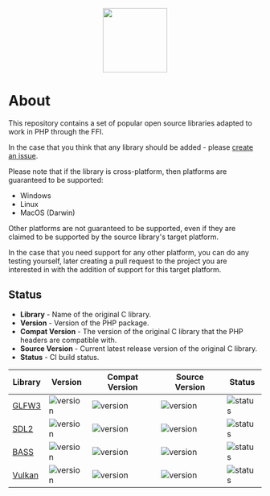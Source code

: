 <p align="center">
    <a href="https://github.com/ffi-headers">
        <img src="https://avatars.githubusercontent.com/u/101121010?s=256" width="128" />
    </a>
</p>

# About

This repository contains a set of popular open source libraries adapted to
work in PHP through the FFI.

In the case that you think that any library should be added - please [create
an issue](https://github.com/php-ffi-headers/.github/issues).

Please note that if the library is cross-platform, then platforms are guaranteed
to be supported:

- Windows
- Linux
- MacOS (Darwin)

Other platforms are not guaranteed to be supported, even if they are claimed
to be supported by the source library's target platform.

In the case that you need support for any other platform, you can do any
testing yourself, later creating a pull request to the project you are
interested in with the addition of support for this target platform.

## Status

- **Library** - Name of the original C library.
- **Version** - Version of the PHP package.
- **Compat Version** - The version of the original C library that the PHP
  headers are compatible with.
- **Source Version** - Current latest release version of the original C library.
- **Status** - CI build status.

<center>

| Library                                                     | Version                                                                                                       | Compat Version                                                                       | Source Version                                                                                                          | Status                                                                                 |
|-------------------------------------------------------------|---------------------------------------------------------------------------------------------------------------|--------------------------------------------------------------------------------------|-------------------------------------------------------------------------------------------------------------------------|----------------------------------------------------------------------------------------|
| [GLFW3](https://github.com/php-ffi-headers/glfw3-headers)   | ![version](https://img.shields.io/github/v/release/php-ffi-headers/glfw3-headers?style=flat-square&logo=php)  | ![version](https://img.shields.io/badge/GLFW3-3.3.6-004953.svg?style=flat-square)    | ![version](https://img.shields.io/github/v/tag/glfw/glfw?color=cc3c20&label=GLFW3&style=flat-square)                    | ![status](https://github.com/php-ffi-headers/glfw3-headers/workflows/build/badge.svg)  |
| [SDL2](https://github.com/php-ffi-headers/sdl2-headers)     | ![version](https://img.shields.io/github/v/release/php-ffi-headers/sdl2-headers?style=flat-square&logo=php)   | ![version](https://img.shields.io/badge/SDL2-2.0.20-004953.svg?style=flat-square)    | ![version](https://img.shields.io/github/v/tag/libsdl-org/SDL?color=cc3c20&label=SDL2&style=flat-square)                | ![status](https://github.com/php-ffi-headers/sdl2-headers/workflows/build/badge.svg)   |
| [BASS](https://github.com/php-ffi-headers/bass-headers)     | ![version](https://img.shields.io/github/v/release/php-ffi-headers/bass-headers?style=flat-square&logo=php)   | ![version](https://img.shields.io/badge/BASS-2.4.x-004953.svg?style=flat-square)     | ![version](https://img.shields.io/badge/BASS-2.4.16-cc3c20.svg?style=flat-square)                                       | ![status](https://github.com/php-ffi-headers/bass-headers/workflows/build/badge.svg)   |
| [Vulkan](https://github.com/php-ffi-headers/vulkan-headers) | ![version](https://img.shields.io/github/v/release/php-ffi-headers/vulkan-headers?style=flat-square&logo=php) | ![version](https://img.shields.io/badge/Vulkan-1.3.207-004953.svg?style=flat-square) | ![version](https://img.shields.io/github/v/tag/KhronosGroup/Vulkan-Headers?color=cc3c20&label=Vulkan&style=flat-square) | ![status](https://github.com/php-ffi-headers/vulkan-headers/workflows/build/badge.svg) |

</center>
